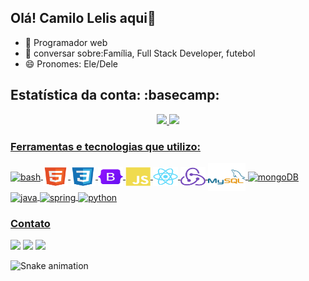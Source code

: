 ##  Olá! Camilo Lelis aqui👋

- 🔭 Programador web
- 💬 conversar sobre:Família, Full Stack Developer, futebol
- 😄 Pronomes: Ele/Dele

## Estatística da conta: :basecamp:

<div align="center">
  <a href="https://github.com/camiloLelis?tab=repositories">
  <img height="180em" src="https://github-readme-stats.vercel.app/api?username=camiloLelis&show_icons=true&theme=dark&include_all_commits=true&count_private=true&icon_color=2FC18C&title_color=2FC18C&bg_color=1A1D21"/>
  <img height="180em" src="https://github-readme-stats.vercel.app/api/top-langs/?username=camiloLelis&layout=compact&langs_count=7&theme=dark&title_color=2FC18C&bg_color=1A1D21"/>
</div>

 
 ### Ferramentas e tecnologias que utilizo:

<div>
  <img align="center" alt="bash" height="30" width="40" src="https://cdn.jsdelivr.net/gh/devicons/devicon/icons/bash/bash-plain.svg">
  <img align="center" alt="HTML" height="30" width="40" src="https://raw.githubusercontent.com/devicons/devicon/master/icons/html5/html5-original.svg">
  <img align="center" alt="CSS" height="30" width="40" src="https://raw.githubusercontent.com/devicons/devicon/master/icons/css3/css3-original.svg">
  <img align="center" alt="bootstrap" height="30" width="40" src="https://raw.githubusercontent.com/devicons/devicon/master/icons/bootstrap/bootstrap-original.svg">
  <img align="center" alt="Js" height="30" width="40" src="https://raw.githubusercontent.com/devicons/devicon/master/icons/javascript/javascript-plain.svg">
  <img align="center" alt="React" height="30" width="40" src="https://raw.githubusercontent.com/devicons/devicon/master/icons/react/react-original.svg">
  <img align="center" alt="redux" height="30" width="40" src="https://raw.githubusercontent.com/devicons/devicon/master/icons/redux/redux-original.svg">
  <img align="center" alt="mysql" height="45" width="60" src="https://raw.githubusercontent.com/devicons/devicon/master/icons/mysql/mysql-original-wordmark.svg">
  <img align="center" alt="mongoDB" height="40" width="55" src="https://cdn.jsdelivr.net/gh/devicons/devicon/icons/mongodb/mongodb-original-wordmark.svg" />
  <img align="center" alt="java" height="40" width="55" src="https://cdn.jsdelivr.net/gh/devicons/devicon/icons/java/java-original-wordmark.svg" />
  <img align="center" alt="spring" height="40" width="55" src="https://cdn.jsdelivr.net/gh/devicons/devicon/icons/spring/spring-original-wordmark.svg" />
  <img align="center" alt="python" height="40" width="55" src="https://cdn.jsdelivr.net/gh/devicons/devicon/icons/python/python-original-wordmark.svg" />
</div>
 
### Contato

<div>
  <a href="https://www.linkedin.com/in/camilo-de-souza/" target="_blank"><img src="https://img.shields.io/badge/-LinkedIn-%230077B5?style=for-the-badge&logo=linkedin&logoColor=white" target="_blank"></a>
  <a href = "mailto:lafirmafuerte@gmail.com"><img src="https://img.shields.io/badge/-Gmail-%23333?style=for-the-badge&logo=gmail&logoColor=white" target="_blank"></a>
  <a href="" target="_blank"><img src="https://img.shields.io/badge/-Instagram-%23E4405F?style=for-the-badge&logo=instagram&logoColor=white" target="_blank"></a>
  </div>
 
![Snake animation](https://github.com/camiloLelis/camiloLelis/blob/output/github-contribution-grid-snake.svg)
  
